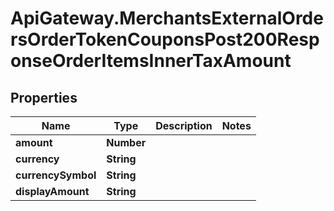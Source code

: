# ApiGateway.MerchantsExternalOrdersOrderTokenCouponsPost200ResponseOrderItemsInnerTaxAmount

## Properties

Name | Type | Description | Notes
------------ | ------------- | ------------- | -------------
**amount** | **Number** |  | 
**currency** | **String** |  | 
**currencySymbol** | **String** |  | 
**displayAmount** | **String** |  | 


